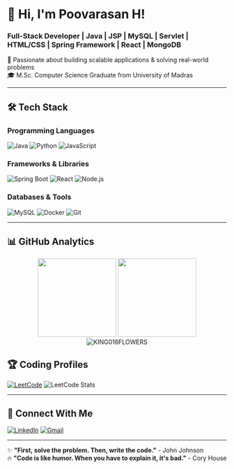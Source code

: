 # 💫 Hi, I'm Poovarasan H! 
### Full-Stack Developer | Java | JSP | MySQL | Servlet | HTML/CSS | Spring Framework | React | MongoDB

🚀 Passionate about building scalable applications & solving real-world problems  
🎓 M.Sc. Computer Science Graduate from University of Madras  

---

## 🛠️ Tech Stack

### **Programming Languages**
![Java](https://img.shields.io/badge/Java-%23ED8B00.svg?style=for-the-badge&logo=java&logoColor=white)
![Python](https://img.shields.io/badge/Python-3776AB?style=for-the-badge&logo=python&logoColor=white)
![JavaScript](https://img.shields.io/badge/JavaScript-%23323330.svg?style=for-the-badge&logo=javascript&logoColor=%23F7DF1E)

### **Frameworks & Libraries**
![Spring Boot](https://img.shields.io/badge/Spring_Boot-6DB33F?style=for-the-badge&logo=spring-boot&logoColor=white)
![React](https://img.shields.io/badge/React-%2320232a.svg?style=for-the-badge&logo=react&logoColor=%2361DAFB)
![Node.js](https://img.shields.io/badge/Node.js-339933?style=for-the-badge&logo=nodedotjs&logoColor=white)

### **Databases & Tools**
![MySQL](https://img.shields.io/badge/MySQL-005C84?style=for-the-badge&logo=mysql&logoColor=white)
![Docker](https://img.shields.io/badge/Docker-2496ED?style=for-the-badge&logo=docker&logoColor=white)
![Git](https://img.shields.io/badge/Git-F05032?style=for-the-badge&logo=git&logoColor=white)

---

## 📊 GitHub Analytics

<div align="center">
  <img height="180em" src="https://github-readme-stats.vercel.app/api?username=KING016FLOWERS&show_icons=true&theme=tokyonight&include_all_commits=true&count_private=true"/>
  <img height="180em" src="https://github-readme-stats.vercel.app/api/top-langs/?username=KING016FLOWERS&layout=compact&langs_count=8&theme=tokyonight"/>
</div>

<div align="center">
  <img src="https://github-readme-streak-stats.herokuapp.com/?user=KING016FLOWERS&theme=tokyonight" alt="KING016FLOWERS" />
</div>

## 🏆 Coding Profiles

[![LeetCode](https://img.shields.io/badge/LeetCode-FFA116?style=for-the-badge&logo=leetcode&logoColor=black)](https://leetcode.com/poova1612/)
![LeetCode Stats](https://leetcard.jacoblin.cool/poova1612?theme=dark&font=Abel&ext=contest)

---

## 🤝 Connect With Me

[![LinkedIn](https://img.shields.io/badge/LinkedIn-0077B5?style=for-the-badge&logo=linkedin&logoColor=white)](www.linkedin.com/in/poovarasan-h-🧑🏻‍🎓-5564b52b6)
[![Gmail](https://img.shields.io/badge/Gmail-D14836?style=for-the-badge&logo=gmail&logoColor=white)](mailto:poova8068@gmail.com)

---

✨ **"First, solve the problem. Then, write the code."** - John Johnson  
🔥 **"Code is like humor. When you have to explain it, it's bad."** - Cory House
